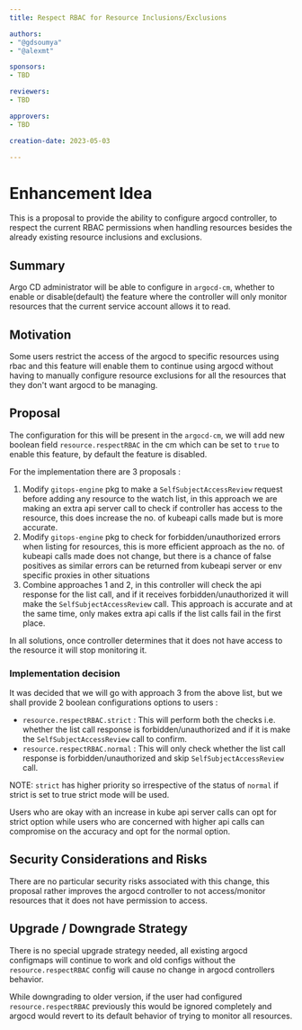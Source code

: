 ```yaml
---
title: Respect RBAC for Resource Inclusions/Exclusions

authors:
- "@gdsoumya"
- "@alexmt"

sponsors:
- TBD

reviewers:
- TBD

approvers:
- TBD

creation-date: 2023-05-03

---
```


# Enhancement Idea

This is a proposal to provide the ability to configure argocd controller, to respect the current RBAC permissions 
when handling resources besides the already existing resource inclusions and exclusions.

## Summary

Argo CD administrator will be able to configure in `argocd-cm`, whether to enable or disable(default) the feature where the controller will 
only monitor resources that the current service account allows it to read.

## Motivation

Some users restrict the access of the argocd to specific resources using rbac and this feature will enable them to continue 
using argocd without having to manually configure resource exclusions for all the resources that they don't want argocd to be managing.

## Proposal 

The configuration for this will be present in the `argocd-cm`, we will add new boolean field `resource.respectRBAC` in the
cm which can be set to `true` to enable this feature, by default the feature is disabled.

For the implementation there are 3 proposals :

1. Modify `gitops-engine` pkg to make a `SelfSubjectAccessReview` request before adding any resource to the watch list, in this approach we are making an extra
   api server call to check if controller has access to the resource, this does increase the no. of kubeapi calls made but is more accurate.
2. Modify `gitops-engine` pkg to check for forbidden/unauthorized errors when listing for resources, this is more efficient approach as the
   no. of kubeapi calls made does not change, but there is a chance of false positives as similar errors can be returned from kubeapi server or env specific proxies in other situations
3. Combine approaches 1 and 2, in this controller will check the api response for the list call, and if it receives forbidden/unauthorized it will make the `SelfSubjectAccessReview` call.
   This approach is accurate and at the same time, only makes extra api calls if the list calls fail in the first place.

In all solutions, once controller determines that it does not have access to the resource it will stop monitoring it.

### Implementation decision

It was decided that we will go with approach 3 from the above list, but we shall provide 2 boolean configurations options to users :
   - `resource.respectRBAC.strict` : This will perform both the checks i.e. whether the list call response is forbidden/unauthorized and if it is make the `SelfSubjectAccessReview` call to confirm.
   - `resource.respectRBAC.normal` : This will only check whether the list call response is forbidden/unauthorized and skip `SelfSubjectAccessReview` call.

NOTE: `strict` has higher priority so irrespective of the status of `normal` if strict is set to true strict mode will be used.

Users who are okay with an increase in kube api server calls can opt for strict option while users who are concerned with higher api calls can compromise on the accuracy and opt for the normal option.

## Security Considerations and Risks

There are no particular security risks associated with this change, this proposal rather improves the argocd controller 
to not access/monitor resources that it does not have permission to access.

## Upgrade / Downgrade Strategy

There is no special upgrade strategy needed, all existing argocd configmaps will continue to work 
and old configs without the `resource.respectRBAC` config will cause no change in argocd controllers behavior.

While downgrading to older version, if the user had configured `resource.respectRBAC` previously this would be ignored completely 
and argocd would revert to its default behavior of trying to monitor all resources.